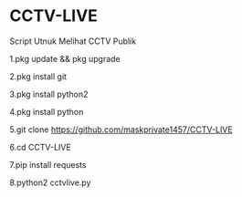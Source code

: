 # CCTV-LIVE
Script Utnuk Melihat CCTV Publik

1.pkg update && pkg upgrade

2.pkg install git

3.pkg install python2

4.pkg install python

5.git clone https://github.com/maskprivate1457/CCTV-LIVE

6.cd CCTV-LIVE 

7.pip install requests

8.python2 cctvlive.py

